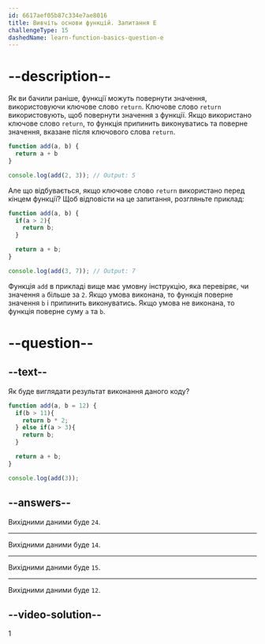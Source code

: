 ```yaml
---
id: 6617aef05b87c334e7ae8016
title: Вивчіть основи функцій. Запитання E
challengeType: 15
dashedName: learn-function-basics-question-e
---
```


# --description--

Як ви бачили раніше, функції можуть повернути значення, використовуючи ключове слово `return`. Ключове слово `return` використовують, щоб повернути значення з функції. Якщо використано ключове слово `return`, то функція припинить виконуватись та поверне значення, вказане після ключового слова `return`.

```js
function add(a, b) {
  return a + b
}

console.log(add(2, 3)); // Output: 5
```

Але що відбувається, якщо ключове слово `return` використано перед кінцем функції? Щоб відповісти на це запитання, розгляньте приклад:

```js
function add(a, b) {
  if(a > 2){
    return b;
  }

  return a + b;
}

console.log(add(3, 7)); // Output: 7
```

Функція `add` в прикладі вище має умовну інструкцію, яка перевіряє, чи значення `a` більше за `2`. Якщо умова виконана, то функція поверне значення `b` і припинить виконуватись. Якщо умова не виконана, то функція поверне суму `a` та `b`.

# --question--

## --text--

Як буде виглядати результат виконання даного коду?

```js
function add(a, b = 12) {
  if(b > 11){
    return b * 2;
  } else if(a > 3){
    return b;
  }

  return a + b;
}

console.log(add(3));
```

## --answers--

Вихідними даними буде `24`.

---

Вихідними даними буде `14`.

---

Вихідними даними буде `15`.

---

Вихідними даними буде `12`.

## --video-solution--

1
